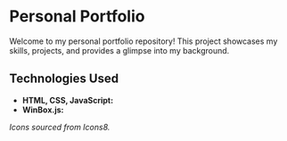 #  Personal Portfolio

Welcome to my personal portfolio repository! This project showcases my skills, projects, and provides a glimpse into my background.

## Technologies Used
- **HTML, CSS, JavaScript:**
- **WinBox.js:** 
  

*Icons sourced from Icons8.*
